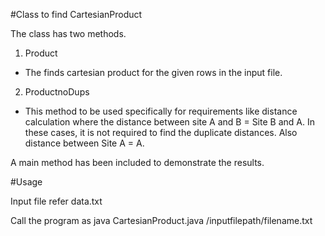 #Class to find CartesianProduct

The class has two methods.
1. Product
 - The finds cartesian product for the given rows in the input file. 
 
2. ProductnoDups
 - This method to be used specifically for requirements like distance calculation where the distance between site A and B = Site B and A.  In these cases, it is not required to find the duplicate distances.  Also distance between Site A = A. 
 
 
A main method has been included to demonstrate the results. 

#Usage

Input file refer data.txt

Call the program as java CartesianProduct.java /inputfilepath/filename.txt